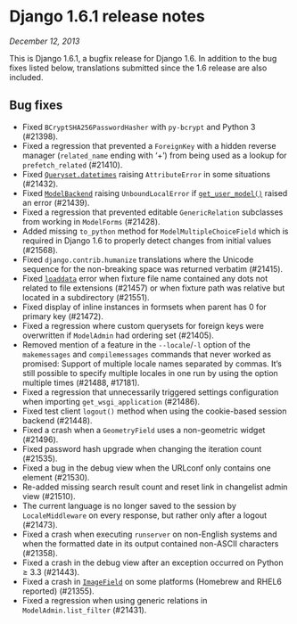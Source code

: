 # Django 1.6.1 release notes

*December 12, 2013*

This is Django 1.6.1, a bugfix release for Django 1.6. In addition to the bug
fixes listed below, translations submitted since the 1.6 release are also
included.

## Bug fixes

* Fixed `BCryptSHA256PasswordHasher` with `py-bcrypt` and Python 3
  (#21398).
* Fixed a regression that prevented a `ForeignKey` with a hidden reverse
  manager (`related_name` ending with ‘+’) from being used as a lookup for
  `prefetch_related` (#21410).
* Fixed [`Queryset.datetimes`](../ref/models/querysets.md#django.db.models.query.QuerySet.datetimes)
  raising `AttributeError` in some situations (#21432).
* Fixed [`ModelBackend`](../ref/contrib/auth.md#django.contrib.auth.backends.ModelBackend) raising
  `UnboundLocalError` if [`get_user_model()`](../topics/auth/customizing.md#django.contrib.auth.get_user_model)
  raised an error (#21439).
* Fixed a regression that prevented editable `GenericRelation` subclasses
  from working in `ModelForms` (#21428).
* Added missing `to_python` method for `ModelMultipleChoiceField` which
  is required in Django 1.6 to properly detect changes from initial values
  (#21568).
* Fixed `django.contrib.humanize` translations where the Unicode sequence
  for the non-breaking space was returned verbatim (#21415).
* Fixed [`loaddata`](../ref/django-admin.md#django-admin-loaddata) error when fixture file name contained any dots
  not related to file extensions (#21457) or when fixture path was relative
  but located in a subdirectory (#21551).
* Fixed display of inline instances in formsets when parent has 0 for primary
  key (#21472).
* Fixed a regression where custom querysets for foreign keys were overwritten
  if `ModelAdmin` had ordering set (#21405).
* Removed mention of a feature in the `--locale`/`-l` option of the
  `makemessages` and `compilemessages` commands that never worked as
  promised: Support of multiple locale names separated by commas. It’s still
  possible to specify multiple locales in one run by using the option
  multiple times (#21488, #17181).
* Fixed a regression that unnecessarily triggered settings configuration when
  importing `get_wsgi_application` (#21486).
* Fixed test client `logout()` method when using the cookie-based session
  backend (#21448).
* Fixed a crash when a `GeometryField` uses a non-geometric widget (#21496).
* Fixed password hash upgrade when changing the iteration count (#21535).
* Fixed a bug in the debug view when the URLconf only contains one element
  (#21530).
* Re-added missing search result count and reset link in changelist admin view
  (#21510).
* The current language is no longer saved to the session by `LocaleMiddleware`
  on every response, but rather only after a logout (#21473).
* Fixed a crash when executing `runserver` on non-English systems and when the
  formatted date in its output contained non-ASCII characters (#21358).
* Fixed a crash in the debug view after an exception occurred on Python ≥ 3.3
  (#21443).
* Fixed a crash in [`ImageField`](../ref/models/fields.md#django.db.models.ImageField) on some platforms
  (Homebrew and RHEL6 reported) (#21355).
* Fixed a regression when using generic relations in `ModelAdmin.list_filter`
  (#21431).
